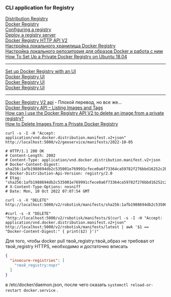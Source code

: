 ### CLI application for Registry       

[Distribution Registry](https://hub.docker.com/_/registry)      
[Docker Registry](https://docs.docker.com/registry/)      
[Configuring a registry](https://docs.docker.com/registry/configuration/)     
[Deploy a registry server](https://docs.docker.com/registry/deploying/)      
[Docker Registry HTTP API V2](https://docs.docker.com/registry/spec/api/)    
[Настройка локального хранилища Docker Registry](https://winitpro.ru/index.php/2021/03/03/nastrojka-lokalnogo-docker-registry/)     
[Настройка локального репозитория для образов Docker и работа с ним](https://www.dmosk.ru/miniinstruktions.php?mini=docker-local-repo)       
[How To Set Up a Private Docker Registry on Ubuntu 18.04](https://www.digitalocean.com/community/tutorials/how-to-set-up-a-private-docker-registry-on-ubuntu-18-04)     

---    
[Set up Docker Registry with an UI](https://medium.com/open-devops-academy/set-up-docker-registry-and-a-docker-regui-8340bb287276)     
[Docker Registry UI](https://hub.docker.com/r/joxit/docker-registry-ui)      
[Docker Registry UI](https://github.com/Joxit/docker-registry-ui)    
[Docker Registry UI](https://joxit.dev/docker-registry-ui/)    

---     

[Docker Registry V2 api](https://russianblogs.com/article/84741139528/) - Плохой перевод, но все же...    
[Docker Registry API – Listing Images and Tags](https://www.baeldung.com/ops/docker-registry-api-list-images-tags)      
[How can I use the Docker Registry API V2 to delete an image from a private registry?](https://stackoverflow.com/questions/37033055/how-can-i-use-the-docker-registry-api-v2-to-delete-an-image-from-a-private-regis)      
[How to Delete Images From a Private Docker Registry](https://azizunsal.github.io/blog/post/delete-images-from-private-docker-registry/)    
  

```shell
curl -s -I -H "Accept: application/vnd.docker.distribution.manifest.v2+json" http://localhost:5000/v2/geoservice/manifests/2022-10-05

# HTTP/1.1 200 OK
# Content-Length: 2002
# Content-Type: application/vnd.docker.distribution.manifest.v2+json
# Docker-Content-Digest: sha256:1afb1988694db2c535001e769991cfece0a6f73364ca59782f276bbd16252c2b
# Docker-Distribution-Api-Version: registry/2.0
# Etag: "sha256:1afb1988694db2c535001e769991cfece0a6f73364ca59782f276bbd16252c2b"
# X-Content-Type-Options: nosniff
# Date: Mon, 10 Oct 2022 07:07:54 GMT

curl -s -X "DELETE" http://localhost:5000/v2/robotisk/manifests/sha256:1afb1988694db2c535001e769991cfece0a6f73364ca59782f276bbd16252c2b

#curl -s -X "DELETE" "http://localhost:5000/v2/robotisk/manifests/$(curl -s -I -H "Accept: application/vnd.docker.distribution.manifest.v2+json" http://localhost:5000/v2/robotisk/manifests/latest | awk '$1 == "Docker-Content-Digest:" { print($2) }')"
```

Для того, чтобы docker pull твой_registry:твой_образ не требовал от твой_registry HTTPS, необходимо и достаточно вписать   

```json
{
  "insecure-registries": [
    "твой_registry:порт"
  ]
}
```    

в /etc/docker/daemon.json, после чего сказать ```systemctl reload-or-restart docker.service``` .     
